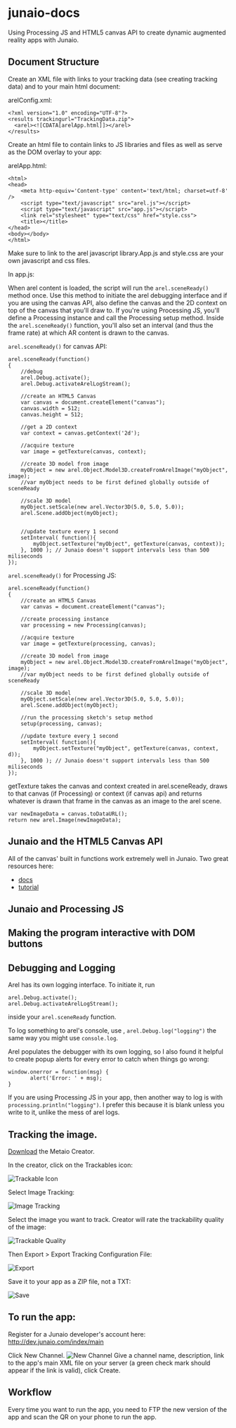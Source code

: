 junaio-docs
===========
Using Processing JS and HTML5 canvas API to create dynamic augmented reality apps with Junaio.

## Document Structure

Create an XML file with links to your tracking data (see creating tracking data) and to your main html document:

arelConfig.xml:
```
<?xml version="1.0" encoding="UTF-8"?>
<results trackingurl="TrackingData.zip">
  <arel><![CDATA[arelApp.html]]></arel>
</results>
```

Create an html file to contain links to JS libraries and files as well as serve as the DOM overlay to your app:

arelApp.html:
```
<html>
<head>
    <meta http-equiv='Content-type' content='text/html; charset=utf-8' />
	<script type="text/javascript" src="arel.js"></script>
	<script type="text/javascript" src="app.js"></script>
	<link rel="stylesheet" type="text/css" href="style.css">
    <title></title>
</head>
<body></body>
</html>

```

Make sure to link to the arel javascript library.App.js and style.css are your own javascript and css files.

In app.js:

When arel content is loaded, the script will run the `arel.sceneReady()` method once. Use this method to initiate the arel debugging interface and if you are using the canvas API, also define the canvas and the 2D context on top of the canvas that you'll draw to. If you're using Processing JS, you'll define a Processing instance and call the Processing setup method. Inside the `arel.sceneReady()` function, you'll also set an interval (and thus the frame rate) at which AR content is drawn to the canvas.

`arel.sceneReady()` for canvas API:
```
arel.sceneReady(function() 
{
	//debug
	arel.Debug.activate();
	arel.Debug.activateArelLogStream();

	//create an HTML5 Canvas
	var canvas = document.createElement("canvas");
	canvas.width = 512;
	canvas.height = 512;

	//get a 2D context
	var context = canvas.getContext('2d');

	//acquire texture 
	var image = getTexture(canvas, context);
	
	//create 3D model from image
	myObject = new arel.Object.Model3D.createFromArelImage("myObject", image);
	//var myObject needs to be first defined globally outside of sceneReady
	
	//scale 3D model
	myObject.setScale(new arel.Vector3D(5.0, 5.0, 5.0));
	arel.Scene.addObject(myObject); 
	
	
	//update texture every 1 second
	setInterval( function(){
		myObject.setTexture("myObject", getTexture(canvas, context));
	}, 1000 ); // Junaio doesn't support intervals less than 500 miliseconds
});
```

`arel.sceneReady()` for Processing JS:
```
arel.sceneReady(function() 
{
	//create an HTML5 Canvas
	var canvas = document.createElement("canvas");

	//create processing instance 
	var processing = new Processing(canvas);

	//acquire texture 
	var image = getTexture(processing, canvas);
	
	//create 3D model from image
	myObject = new arel.Object.Model3D.createFromArelImage("myObject", image); 
	//var myObject needs to be first defined globally outside of sceneReady
	
	//scale 3D model
	myObject.setScale(new arel.Vector3D(5.0, 5.0, 5.0));
	arel.Scene.addObject(myObject);

	//run the processing sketch's setup method
	setup(processing, canvas);
	
	//update texture every 1 second
	setInterval( function(){
		myObject.setTexture("myObject", getTexture(canvas, context, d));
	}, 1000 ); // Junaio doesn't support intervals less than 500 miliseconds
});
```

getTexture takes the canvas and context created in arel.sceneReady, draws to that canvas (if Processing) or context (if canvas api) and returns whatever is drawn that frame in the canvas as an image to the arel scene.

```
var newImageData = canvas.toDataURL();
return new arel.Image(newImageData);
```

## Junaio and the HTML5 Canvas API

All of the canvas' built in functions work extremely well in Junaio. Two great resources here:

* [docs](http://www.rgraph.net/reference/index.html)
* [tutorial](https://developer.mozilla.org/en-US/docs/Web/API/Canvas_API/Tutorial)

## Junaio and Processing JS

## Making the program interactive with DOM buttons

## Debugging and Logging

Arel has its own logging interface. To initiate it, run 

```
arel.Debug.activate();
arel.Debug.activateArelLogStream();
```

inside your `arel.sceneReady` function. 

To log something to arel's console, use , `arel.Debug.log("logging")` the same way you might use `console.log`.

Arel populates the debugger with its own logging, so I also found it helpful 
to create popup alerts for every error to catch when things go wrong:

```
window.onerror = function(msg) {
	   alert('Error: ' + msg);
}
```

If you are using Processing JS in your app, then another way to log is with `processing.println("logging")`. I prefer this because it is blank unless you write to it, unlike the mess of arel logs.

## Tracking the image.

[Download](http://ar.metaio.com/download_creator) the Metaio Creator.

In the creator, click on the Trackables icon: 

![Trackable Icon](http://s28.postimg.org/el3pd27u5/Screen_Shot_2014_12_06_at_8_44_47_PM.png) 

Select Image Tracking: 

![Image Tracking](http://s28.postimg.org/l02q9qejt/Screen_Shot_2014_12_06_at_8_44_54_PM.png)

Select the image you want to track. Creator will rate the trackability quality of the image: 

![Trackable Quality](http://s29.postimg.org/af9bdrvc3/Screen_Shot_2014_12_06_at_8_48_28_PM.png) 

Then Export > Export Tracking Configuration File: 

![Export](http://s18.postimg.org/aq5myx3uh/Screen_Shot_2014_12_06_at_8_48_49_PM.png) 

Save it to your app as a ZIP file, not a TXT: 

![Save](http://s15.postimg.org/8dqpb6s3f/Screen_Shot_2014_12_06_at_8_49_10_PM.png)

## To run the app:

Register for a Junaio developer's account here:
http://dev.junaio.com/index/main

Click New Channel.
![New Channel](http://s10.postimg.org/l9dksgd51/Screen_Shot_2014_12_06_at_8_35_55_PM.png)
Give a channel name, description, link to the app's main XML file on your server (a green check mark should appear if the link is valid), click Create.

## Workflow

Every time you want to run the app, you need to FTP the new version of the app and scan the QR on your phone to run the app.
